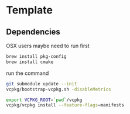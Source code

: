 # Template

## Dependencies

OSX users maybe need to run first
```bash
brew install pkg-config
brew install cmake
```

run the command
```bash
git submodule update --init
vcpkg/bootstrap-vcpkg.sh -disableMetrics

export VCPKG_ROOT=`pwd`/vcpkg
vcpkg/vcpkg install --feature-flags=manifests 
```
